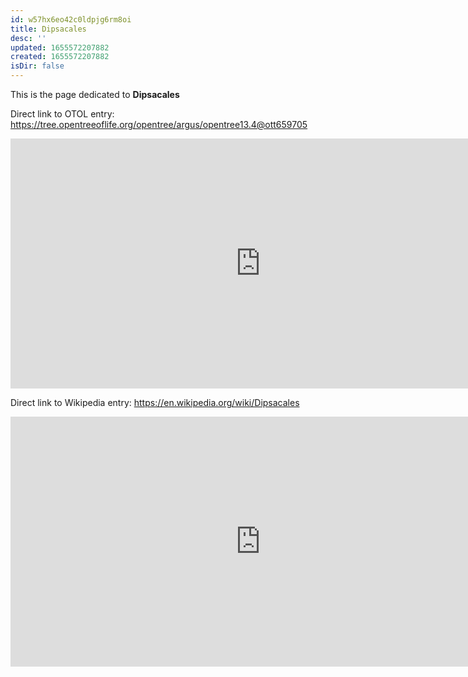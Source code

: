 ```yaml
---
id: w57hx6eo42c0ldpjg6rm8oi
title: Dipsacales
desc: ''
updated: 1655572207882
created: 1655572207882
isDir: false
---
```

This is the page dedicated to **Dipsacales**


Direct link to OTOL entry: https://tree.opentreeoflife.org/opentree/argus/opentree13.4@ott659705



<html>
    <body>
    <iframe src="https://tree.opentreeoflife.org/opentree/argus/opentree13.4@ott659705"
    width="800" height="400" frameborder="0" allowfullscreen> </iframe>
    </body>
</html>
    


Direct link to Wikipedia entry: https://en.wikipedia.org/wiki/Dipsacales



<html>
    <body>
    <iframe src="https://en.wikipedia.org/wiki/Dipsacales"
    width="800" height="400" frameborder="0" allowfullscreen> </iframe>
    </body>
</html>
    
